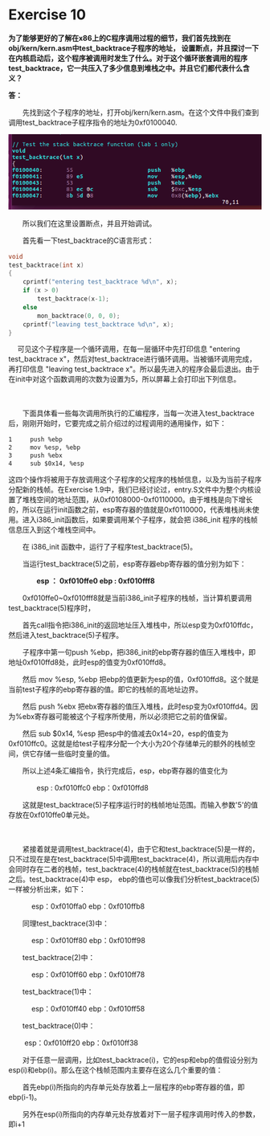 # Exercise 10

**为了能够更好的了解在x86上的C程序调用过程的细节，我们首先找到在obj/kern/kern.asm中test_backtrace子程序的地址， 设置断点，并且探讨一下在内核启动后，这个程序被调用时发生了什么。对于这个循环嵌套调用的程序test_backtrace，它一共压入了多少信息到堆栈之中。并且它们都代表什么含义？**

**答：**

　　先找到这个子程序的地址，打开obj/kern/kern.asm。在这个文件中我们查到调用test_backtrace子程序指令的地址为0xf0100040.

![image-20220214000539152](../../pic/image-20220214000539152.png)

　　所以我们在这里设置断点，并且开始调试。

　　首先看一下test_backtrace的C语言形式：

```c
void
test_backtrace(int x)
{
    cprintf("entering test_backtrace %d\n", x);
    if (x > 0)
        test_backtrace(x-1);
    else
        mon_backtrace(0, 0, 0);
    cprintf("leaving test_backtrace %d\n", x);
}
```

　  可见这个子程序是一个循环调用，在每一层循环中先打印信息 "entering test_backtrace x"，然后对test_backtrace进行循环调用。当被循环调用完成，再打印信息 "leaving test_backtrace x"。所以最先进入的程序会最后退出。由于在init中对这个函数调用的次数为设置为5，所以屏幕上会打印出下列信息。

　　

　　下面具体看一些每次调用所执行的汇编程序，当每一次进入test_backtrace后，刚刚开始时，它要完成之前介绍过的过程调用的通用操作，如下：

```assembly
1     push %ebp
2     mov %esp, %ebp
3     push %ebx
4     sub $0x14, %esp
```

这四个操作将被用于存放调用这个子程序的父程序的栈帧信息，以及为当前子程序分配新的栈帧。在Exercise 1.9中，我们已经讨论过，entry.S文件中为整个内核设置了堆栈空间的地址范围，从0xf0108000-0xf0110000。由于堆栈是向下增长的，所以在运行init函数之前，esp寄存器的值就是0xf0110000，代表堆栈尚未使用。进入i386_init函数后，如果要调用某个子程序，就会把 i386_init 程序的栈帧信息压入到这个堆栈空间中。

　　在 i386_init 函数中，运行了子程序test_backtrace(5)。

　　当运行test_backtrace(5)之前，esp寄存器ebp寄存器的值分别为如下：

　　　　**esp ： 0xf010ffe0   ebp : 0xf010fff8**

　　0xf010ffe0~0xf010fff8就是当前i386_init子程序的栈帧，当计算机要调用test_backtrace(5)程序时，

　　首先call指令把i386_init的返回地址压入堆栈中，所以esp变为0xf010ffdc，然后进入test_backtrace(5)子程序。

　　子程序中第一句push %ebp，把i386_init的ebp寄存器的值压入堆栈中，即地址0xf010ffd8处，此时esp的值变为0xf010ffd8。

　　然后 mov %esp, %ebp 把ebp的值更新为esp的值，0xf010ffd8。这个就是当前test子程序的ebp寄存器的值。即它的栈帧的高地址边界。

　　然后 push %ebx 把ebx寄存器的值压入堆栈，此时esp变为0xf010ffd4。因为%ebx寄存器可能被这个子程序所使用，所以必须把它之前的值保留。

　　然后 sub $0x14, %esp 把esp中的值减去0x14=20，esp的值变为0xf010ffc0。这就是给test子程序分配一个大小为20个存储单元的额外的栈帧空间，供它存储一些临时变量的值。

　　所以上述4条汇编指令，执行完成后，esp，ebp寄存器的值变化为

　　　　esp : 0xf010ffc0   ebp：0xf010ffd8  

　　这就是test_backtrace(5)子程序运行时的栈帧地址范围。而输入参数'5'的值存放在0xf010ffe0单元处。

　　

　　紧接着就是调用test_backtrace(4)，由于它和test_backtrace(5)是一样的，只不过现在是在test_backtrace(5)中调用test_backtrace(4)，所以调用后内存中会同时存在二者的栈帧，test_backtrace(4)的栈帧就在test_backtrace(5)的栈帧之后。test_backtrace(4)中 esp， ebp的值也可以像我们分析test_backtrace(5)一样被分析出来，如下：

　　　 esp：0xf010ffa0   ebp：0xf010ffb8 

　　同理test_backtrace(3)中：

　　　 esp：0xf010ff80  ebp：0xf010ff98

　　test_backtrace(2)中：

　　　 esp：0xf010ff60  ebp：0xf010ff78

　　test_backtrace(1)中：

　　　 esp：0xf010ff40  ebp：0xf010ff58

　　test_backtrace(0)中：

　　  esp：0xf010ff20  ebp：0xf010ff38　　　

　　对于任意一层调用，比如test_backtrace(i)，它的esp和ebp的值假设分别为esp(i)和ebp(i)。那么在这个栈帧范围内主要存在这么几个重要的值：

　　首先ebp(i)所指向的内存单元处存放着上一层程序的ebp寄存器的值，即ebp(i-1)。

　　另外在esp(i)所指向的内存单元处存放着对下一层子程序调用时传入的参数，即i+1